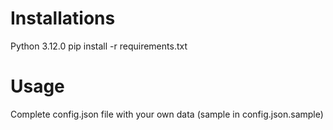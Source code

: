 # Installations
Python 3.12.0
pip install -r requirements.txt

# Usage
Complete config.json file with your own data (sample in config.json.sample)
